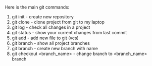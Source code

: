 Here is the main git commands:

1) git init - create new repository
2) git clone - clone project from git to my laptop
3) git log - check all changes in a project
4) git status - show your current changes from last commit
5) git add - add new file to git (vcs)
6) git branch - show all project branches
7) git branch <name> - create new branch with <name> name
8) git checkout <branch_name> - change branch to <branch_name> branch